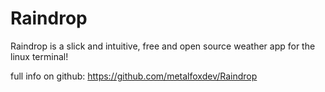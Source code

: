 # Raindrop
Raindrop is a slick and intuitive, free and open source weather app for the linux terminal!

full info on github:
https://github.com/metalfoxdev/Raindrop
